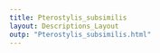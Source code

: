 ```yaml
---
title: Pterostylis_subsimilis
layout: Descriptions_Layout 
outp: "Pterostylis_subsimilis.html"
---
```




